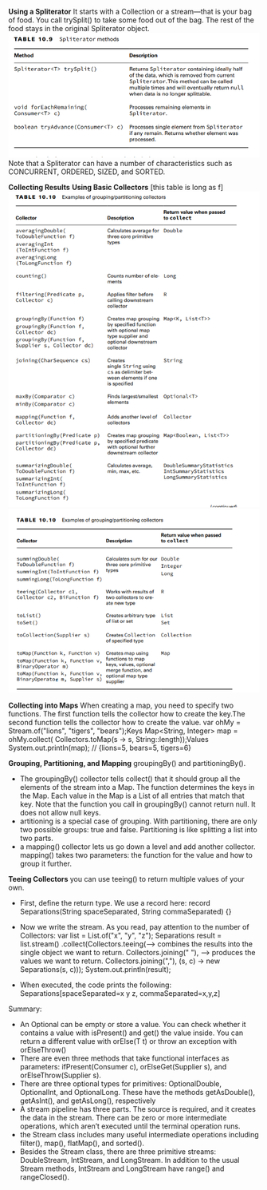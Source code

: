 **Using a Spliterator**
It starts with a Collection or a stream—that is your bag of food. You call trySplit() to take some food out of the bag.
The rest of the food stays in the original Spliterator object.![img_14.png](img_14.png)
Note that a Spliterator can have a number of characteristics such as CONCURRENT,
ORDERED, SIZED, and SORTED.

**Collecting Results**
    **Using Basic Collectors**
[this table is long as f]
![img_16.png](img_16.png)
![img_17.png](img_17.png)

**Collecting into Maps**
When creating a map, you need to specify two functions. The first function tells the
collector how to create the key.The second function tells the collector how to create the value.
var ohMy = Stream.of("lions", "tigers", "bears");Keys
Map<String, Integer> map = ohMy.collect(
Collectors.toMap(s -> s, String::length));Values
System.out.println(map); // {lions=5, bears=5, tigers=6}

**Grouping, Partitioning, and Mapping**
groupingBy() and partitioningBy().
- The groupingBy() collector tells collect() that it should group all the elements of
the stream into a Map. The function determines the keys in the Map. Each value in the Map is
a List of all entries that match that key. Note that the function you call in groupingBy() cannot return null. It
  does not allow null keys.
- artitioning is a special case of grouping. With partitioning, there are only two possible
  groups: true and false. Partitioning is like splitting a list into two parts.
-  a mapping() collector lets us go down a level and add another
   collector. mapping() takes two parameters: the function for the value and how to group it further.

**Teeing Collectors**
you can use teeing() to return multiple values of your own.
- First, define the return type. We use a record here:
record Separations(String spaceSeparated, String commaSeparated) {}

- Now we write the stream. As you read, pay attention to the number of Collectors:
var list = List.of("x", "y", "z");
Separations result = list.stream()
.collect(Collectors.teeing(--> combines the results into the single object we want to return.
Collectors.joining(" "), --> produces the values we want to return.
Collectors.joining(","),
(s, c) -> new Separations(s, c)));
System.out.println(result);

- When executed, the code prints the following:
Separations[spaceSeparated=x y z, commaSeparated=x,y,z]

Summary:
- An Optional<T> can be empty or store a value. You can check whether it contains a
  value with isPresent() and get() the value inside. You can return a different value
  with orElse(T t) or throw an exception with orElseThrow()
- There are even three methods that take functional interfaces as parameters: ifPresent(Consumer c),
  orElseGet(Supplier s), and orElseThrow(Supplier s).
- There are three optional types for primitives: OptionalDouble, OptionalInt, and OptionalLong. These have the
  methods getAsDouble(), getAsInt(), and getAsLong(), respectively
- A stream pipeline has three parts. The source is required, and it creates the data in the
  stream. There can be zero or more intermediate operations, which aren’t executed until the terminal operation runs.
- the Stream<T> class includes many useful intermediate operations including filter(), map(), flatMap(), and sorted().
- Besides the Stream<T> class, there are three primitive streams: DoubleStream,
  IntStream, and LongStream. In addition to the usual Stream<T> methods, IntStream
  and LongStream have range() and rangeClosed().
